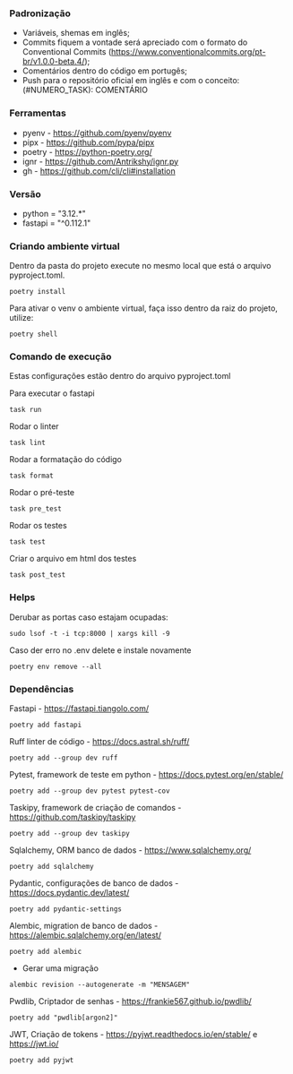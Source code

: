 ### Padronização

- Variáveis, shemas em inglês;
- Commits fiquem a vontade será apreciado com o formato do Conventional Commits (https://www.conventionalcommits.org/pt-br/v1.0.0-beta.4/);
- Comentários dentro do código em portugês; 
- Push para o repositório oficial em inglês e com o conceito: (#NUMERO_TASK): COMENTÁRIO

### Ferramentas

- pyenv - https://github.com/pyenv/pyenv
- pipx - https://github.com/pypa/pipx
- poetry - https://python-poetry.org/
- ignr - https://github.com/Antrikshy/ignr.py
- gh - https://github.com/cli/cli#installation

### Versão

- python = "3.12.*"
- fastapi = "^0.112.1"

### Criando ambiente virtual

Dentro da pasta do projeto execute no mesmo local que está o arquivo pyproject.toml.
````
poetry install
````

Para ativar o venv o ambiente virtual, faça isso dentro da raiz do projeto, utilize:
````
poetry shell
````

### Comando de execução
Estas configurações estão dentro do arquivo pyproject.toml

Para executar o fastapi
````
task run
````

Rodar o linter
````
task lint
````

Rodar a formatação do código
````
task format
````

Rodar o pré-teste
````
task pre_test
````

Rodar os testes
````
task test
````

Criar o arquivo em html dos testes
````
task post_test
````

### Helps

Derubar as portas caso estajam ocupadas:
````
sudo lsof -t -i tcp:8000 | xargs kill -9
````

Caso der erro no .env delete e instale novamente
````
poetry env remove --all
````

### Dependências

Fastapi - https://fastapi.tiangolo.com/
````
poetry add fastapi
````

Ruff linter de código - https://docs.astral.sh/ruff/
````
poetry add --group dev ruff
````

Pytest, framework de teste em python - https://docs.pytest.org/en/stable/
````
poetry add --group dev pytest pytest-cov
````

Taskipy, framework de criação de comandos - https://github.com/taskipy/taskipy
````
poetry add --group dev taskipy
````

Sqlalchemy, ORM banco de dados - https://www.sqlalchemy.org/
````
poetry add sqlalchemy
````

Pydantic, configurações de banco de dados - https://docs.pydantic.dev/latest/
````
poetry add pydantic-settings
````

Alembic, migration de banco de dados - https://alembic.sqlalchemy.org/en/latest/
````
poetry add alembic
````
 - Gerar uma migração
````
alembic revision --autogenerate -m "MENSAGEM"
````

Pwdlib, Criptador de senhas - https://frankie567.github.io/pwdlib/
````
poetry add "pwdlib[argon2]"
````

JWT, Criação de tokens - https://pyjwt.readthedocs.io/en/stable/ e https://jwt.io/
````
poetry add pyjwt
````